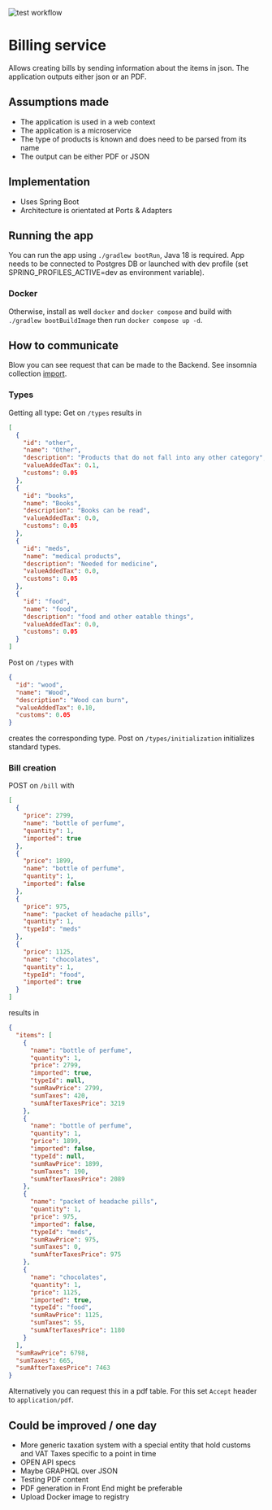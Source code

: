 ![test workflow](https://github.com/1-alex98/billing/actions/workflows/test.yml/badge.svg)
# Billing service
Allows creating bills by sending information about the items in json. The application outputs either json or an PDF.
## Assumptions made
- The application is used in a web context
- The application is a microservice
- The type of products is known and does need to be parsed from its name
- The output can be either PDF or JSON
## Implementation
- Uses Spring Boot
- Architecture is orientated at Ports & Adapters
## Running the app
You can run the app using `./gradlew bootRun`, Java 18 is required.
App needs to be connected to Postgres DB or launched with dev profile (set SPRING_PROFILES_ACTIVE=dev as environment
variable).

### Docker

Otherwise, install as well `docker` and `docker compose` and build with `./gradlew bootBuildImage` then
run `docker compose up -d`.

## How to communicate

Blow you can see request that can be made to the Backend.
See insomnia collection [import](docs/billing.yaml).

### Types

Getting all type:
Get on `/types` results in

```json
[
  {
    "id": "other",
    "name": "Other",
    "description": "Products that do not fall into any other category",
    "valueAddedTax": 0.1,
    "customs": 0.05
  },
  {
    "id": "books",
    "name": "Books",
    "description": "Books can be read",
    "valueAddedTax": 0.0,
    "customs": 0.05
  },
  {
    "id": "meds",
    "name": "medical products",
    "description": "Needed for medicine",
    "valueAddedTax": 0.0,
    "customs": 0.05
  },
  {
    "id": "food",
    "name": "food",
    "description": "food and other eatable things",
    "valueAddedTax": 0.0,
    "customs": 0.05
  }
]
```

Post on `/types` with

```json
{
  "id": "wood",
  "name": "Wood",
  "description": "Wood can burn",
  "valueAddedTax": 0.10,
  "customs": 0.05
}
```

creates the corresponding type.
Post on `/types/initialization` initializes standard types.

### Bill creation

POST on `/bill` with

```json
[
  {
    "price": 2799,
    "name": "bottle of perfume",
    "quantity": 1,
    "imported": true
  },
  {
    "price": 1899,
    "name": "bottle of perfume",
    "quantity": 1,
    "imported": false
  },
  {
    "price": 975,
    "name": "packet of headache pills",
    "quantity": 1,
    "typeId": "meds"
  },
  {
    "price": 1125,
    "name": "chocolates",
    "quantity": 1,
    "typeId": "food",
    "imported": true
  }
]
```
results in

```json
{
  "items": [
    {
      "name": "bottle of perfume",
      "quantity": 1,
      "price": 2799,
      "imported": true,
      "typeId": null,
      "sumRawPrice": 2799,
      "sumTaxes": 420,
      "sumAfterTaxesPrice": 3219
    },
    {
      "name": "bottle of perfume",
      "quantity": 1,
      "price": 1899,
      "imported": false,
      "typeId": null,
      "sumRawPrice": 1899,
      "sumTaxes": 190,
      "sumAfterTaxesPrice": 2089
    },
    {
      "name": "packet of headache pills",
      "quantity": 1,
      "price": 975,
      "imported": false,
      "typeId": "meds",
      "sumRawPrice": 975,
      "sumTaxes": 0,
      "sumAfterTaxesPrice": 975
    },
    {
      "name": "chocolates",
      "quantity": 1,
      "price": 1125,
      "imported": true,
      "typeId": "food",
      "sumRawPrice": 1125,
      "sumTaxes": 55,
      "sumAfterTaxesPrice": 1180
    }
  ],
  "sumRawPrice": 6798,
  "sumTaxes": 665,
  "sumAfterTaxesPrice": 7463
}
```

Alternatively you can request this in a pdf table. For this set `Accept` header to `application/pdf`.

## Could be improved / one day

- More generic taxation system with a special entity that hold customs and VAT Taxes specific to a point in time
- OPEN API specs
- Maybe GRAPHQL over JSON
- Testing PDF content
- PDF generation in Front End might be preferable
- Upload Docker image to registry